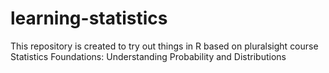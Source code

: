 # learning-statistics
This repository is created to try out things in R based on pluralsight course Statistics Foundations: Understanding Probability and Distributions